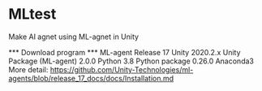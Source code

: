 # MLtest
 Make AI agnet using ML-agnet in Unity

*** Download program ***
ML-agent Release 17
Unity 2020.2.x
Unity Package (ML-agent) 2.0.0
Python 3.8
Python package 0.26.0
Anaconda3
More detail: https://github.com/Unity-Technologies/ml-agents/blob/release_17_docs/docs/Installation.md
